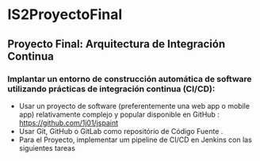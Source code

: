 # IS2ProyectoFinal
## Proyecto Final: Arquitectura de Integración Continua
### Implantar un entorno de construcción automática de software utilizando prácticas de integración continua (CI/CD):
- Usar un proyecto de software (preferentemente una web app o mobile app) relativamente complejo y popular disponible en GitHub :
  https://github.com/1j01/jspaint
- Usar Git, GitHub o GitLab como repositório de Código Fuente .
- Para el Proyecto, implementar um pipeline de CI/CD en Jenkins con las siguientes tareas
